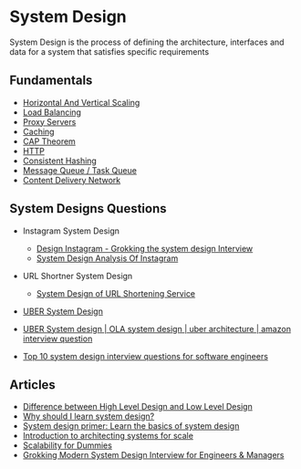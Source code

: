 # System Design

System Design is the process of defining the architecture, interfaces and data for a system that satisfies specific requirements 

## Fundamentals

- [Horizontal And Vertical Scaling](/SystemDesign/SystemDesignFundamentals/scaling.md)
- [Load Balancing](/SystemDesign/SystemDesignFundamentals/loadBalancing.md)
- [Proxy Servers](/SystemDesign/SystemDesignFundamentals/proxyServers.md)
- [Caching](/SystemDesign/SystemDesignFundamentals/caching.md)
- [CAP Theorem](/SystemDesign/SystemDesignFundamentals/capTheorem.md)
- [HTTP](/Backend/BackendFundamentals/http.md)
- [Consistent Hashing](/SystemDesign/SystemDesignFundamentals/consistentHashing.md)
- [Message Queue / Task Queue](/SystemDesign/SystemDesignFundamentals/messagingQueue.md)
- [Content Delivery Network]()



## System Designs Questions

- Instagram System Design 
    - [Design Instagram - Grokking the system design Interview](https://www.educative.io/courses/grokking-the-system-design-interview/m2yDVZnQ8lG)
    - [System Design Analysis Of Instagram](https://towardsdatascience.com/system-design-analysis-of-instagram-51cd25093971)

- URL Shortner System Design
    - [System Design of URL Shortening Service](https://towardsdatascience.com/system-design-of-url-shortening-service-b325b18c8f88)

- [UBER System Design](https://medium.com/@narengowda/uber-system-design-8b2bc95e2cfe)
- [UBER System design | OLA system design | uber architecture | amazon interview question](https://www.youtube.com/watch?v=umWABit-wbk)
- [Top 10 system design interview questions for software engineers](https://www.educative.io/blog/top-10-system-design-interview-questions)

## Articles

- [Difference between High Level Design and Low Level Design](https://www.geeksforgeeks.org/difference-between-high-level-design-and-low-level-design)
- [Why should I learn system design?](https://www.educative.io/blog/complete-guide-to-system-design)
- [System design primer: Learn the basics of system design](https://www.educative.io/blog/system-design-primer)
- [Introduction to architecting systems for scale](https://lethain.com/introduction-to-architecting-systems-for-scale/)
- [Scalability for Dummies](https://www.lecloud.net/tagged/scalability/chrono)
- [Grokking Modern System Design Interview for Engineers & Managers](https://www.educative.io/courses/grokking-modern-system-design-interview-for-engineers-managers)






 